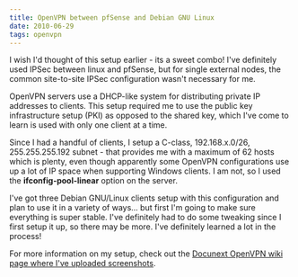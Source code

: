 ```yaml
---
title: OpenVPN between pfSense and Debian GNU Linux
date: 2010-06-29
tags: openvpn
---
```

I wish I'd thought of this setup earlier - its a sweet combo! I've definitely used IPSec between linux and pfSense, but for single external nodes, the common site-to-site IPSec configuration wasn't necessary for me.

OpenVPN servers use a DHCP-like system for distributing private IP addresses to clients. This setup required me to use the public key infrastructure setup (PKI) as opposed to the shared key, which I've come to learn is used with only one client at a time.

Since I had a handful of clients, I setup a C-class, 192.168.x.0/26, 255.255.255.192 subnet - that provides me with a maximum of 62 hosts which is plenty, even though apparently some OpenVPN configurations use up a lot of IP space when supporting Windows clients. I am not, so I used the **ifconfig-pool-linear** option on the server.

I've got three Debian GNU/Linux clients setup with this configuration and plan to use it in a variety of ways... but first I'm going to make sure everything is super stable. I've definitely had to do some tweaking since I first setup it up, so there may be more. I've definitely learned a lot in the process!

For more information on my setup, check out the [Docunext OpenVPN wiki page where I've uploaded screenshots](http://www.docunext.com/wiki/OpenVPN).

